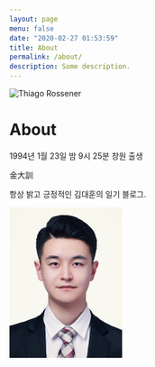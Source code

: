 ```yaml
---
layout: page
menu: false
date: "2020-02-27 01:53:59"
title: About
permalink: /about/
description: Some description.
---
```


<img class="img-rounded" src="/assets/img/uploads/가족2.png" alt="Thiago Rossener" width="200">

# About

1994년 1월 23일 밤 9시 25분 창원 출생

金大訓

항상 밝고 긍정적인 김대훈의 일기 블로그.

<img class="img-rounded" src="/assets/img/uploads/대훈2.jpg" alt="Thiago Rossener" width="200">
